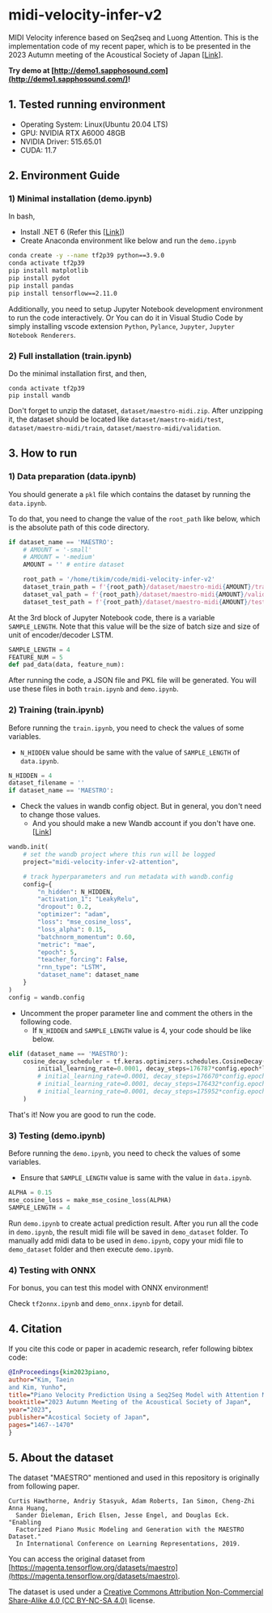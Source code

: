 # midi-velocity-infer-v2

MIDI Velocity inference based on Seq2seq and Luong Attention.
This is the implementation code of my recent paper, which is to be presented in the 2023 Autumn meeting of the Acoustical Society of Japan [[Link](https://acoustics.jp/annualmeeting/past-meetings/)].

**Try demo at [http://demo1.sapphosound.com](http://demo1.sapphosound.com/)!**

## 1. Tested running environment

- Operating System: Linux(Ubuntu 20.04 LTS)
- GPU: NVIDIA RTX A6000 48GB
- NVIDIA Driver: 515.65.01
- CUDA: 11.7

## 2. Environment Guide

### 1) Minimal installation (demo.ipynb)

In bash,

- Install .NET 6 (Refer this [[Link](https://docs.microsoft.com/ko-kr/dotnet/core/install/linux-ubuntu)])
- Create Anaconda environment like below and run the `demo.ipynb`

```bash
conda create -y --name tf2p39 python==3.9.0
conda activate tf2p39
pip install matplotlib
pip install pydot
pip install pandas
pip install tensorflow==2.11.0
```

Additionally, you need to setup Jupyter Notebook development environment to run the code interactively.
Or You can do it in Visual Studio Code by simply installing vscode extension `Python`, `Pylance`, `Jupyter`, `Jupyter Notebook Renderers`.

### 2) Full installation (train.ipynb)

Do the minimal installation first, and then,

```
conda activate tf2p39
pip install wandb
```

Don't forget to unzip the dataset, `dataset/maestro-midi.zip`. After unzipping it, the dataset should be located like `dataset/maestro-midi/test`, `dataset/maestro-midi/train`, `dataset/maestro-midi/validation`.

## 3. How to run

### 1) Data preparation (data.ipynb)

You should generate a `pkl` file which contains the dataset by running the `data.ipynb`.

To do that, you need to change the value of the `root_path` like below, which is the absolute path of this code directory.

```Python
if dataset_name == 'MAESTRO':
    # AMOUNT = '-small'
    # AMOUNT = '-medium'
    AMOUNT = '' # entire dataset

    root_path = '/home/tikim/code/midi-velocity-infer-v2'
    dataset_train_path = f'{root_path}/dataset/maestro-midi{AMOUNT}/train'
    dataset_val_path = f'{root_path}/dataset/maestro-midi{AMOUNT}/validation'
    dataset_test_path = f'{root_path}/dataset/maestro-midi{AMOUNT}/test'
```

At the 3rd block of Jupyter Notebook code, there is a variable `SAMPLE_LENGTH`. Note that this value will be the size of batch size and size of unit of encoder/decoder LSTM.

```python
SAMPLE_LENGTH = 4
FEATURE_NUM = 5
def pad_data(data, feature_num):
```

After running the code, a JSON file and PKL file will be generated. You will use these files in both `train.ipynb` and `demo.ipynb`.

### 2) Training (train.ipynb)

Before running the `train.ipynb`, you need to check the values of some variables.

* `N_HIDDEN` value should be same with the value of `SAMPLE_LENGTH` of `data.ipynb`.

```python
N_HIDDEN = 4
dataset_filename = ''
if dataset_name == 'MAESTRO':
```

* Check the values in wandb config object. But in general, you don't need to change those values.
  * And you should make a new Wandb account if you don't have one. [[Link](https://wandb.ai/)]

```python
wandb.init(
    # set the wandb project where this run will be logged
    project="midi-velocity-infer-v2-attention",

    # track hyperparameters and run metadata with wandb.config
    config={
        "n_hidden": N_HIDDEN,
        "activation_1": "LeakyRelu",
        "dropout": 0.2,
        "optimizer": "adam",
        "loss": "mse_cosine_loss",
        "loss_alpha": 0.15,
        "batchnorm_momentum": 0.60,
        "metric": "mae",
        "epoch": 5,
        "teacher_forcing": False,
        "rnn_type": "LSTM",
        "dataset_name": dataset_name
    }
)
config = wandb.config
```

* Uncomment the proper parameter line and comment the others in the following code.
  * If `N_HIDDEN` and `SAMPLE_LENGTH` value is 4, your code should be like below.

```python
elif (dataset_name == 'MAESTRO'):
    cosine_decay_scheduler = tf.keras.optimizers.schedules.CosineDecay(
        initial_learning_rate=0.0001, decay_steps=176787*config.epoch*lr_decay_alpha, alpha=0.001 # MAESTRO full len4
        # initial_learning_rate=0.0001, decay_steps=176670*config.epoch*lr_decay_alpha, alpha=0.001 # MAESTRO full len8
        # initial_learning_rate=0.0001, decay_steps=176432*config.epoch*lr_decay_alpha, alpha=0.001 # MAESTRO full len16
        # initial_learning_rate=0.0001, decay_steps=175952*config.epoch*lr_decay_alpha, alpha=0.001 # MAESTRO full len32
    )
```

That's it! Now you are good to run the code.

### 3) Testing (demo.ipynb)

Before running the `demo.ipynb`, you need to check the values of some variables.

* Ensure that `SAMPLE_LENGTH` value is same with the value in `data.ipynb`.

```python
ALPHA = 0.15
mse_cosine_loss = make_mse_cosine_loss(ALPHA)
SAMPLE_LENGTH = 4
```

Run `demo.ipynb` to create actual prediction result.
After you run all the code in `demo.ipynb`, the result midi file will be saved in `demo_dataset` folder.
To manually add midi data to be used in `demo.ipynb`, copy your midi file to `demo_dataset` folder and then execute `demo.ipynb`.

### 4) Testing with ONNX

For bonus, you can test this model with ONNX environment!

Check `tf2onnx.ipynb` and `demo_onnx.ipynb` for detail.


## 4. Citation

If you cite this code or paper in academic research, refer following bibtex code:

```bibtex
@InProceedings{kim2023piano,
author="Kim, Taein
and Kim, Yunho",
title="Piano Velocity Prediction Using a Seq2Seq Model with Attention Mechanism",
booktitle="2023 Autumn Meeting of the Acoustical Society of Japan",
year="2023",
publisher="Acostical Society of Japan",
pages="1467--1470"
}
```


## 5. About the dataset

The dataset "MAESTRO" mentioned and used in this repository is originally from following paper.

```
Curtis Hawthorne, Andriy Stasyuk, Adam Roberts, Ian Simon, Cheng-Zhi Anna Huang,
  Sander Dieleman, Erich Elsen, Jesse Engel, and Douglas Eck. "Enabling
  Factorized Piano Music Modeling and Generation with the MAESTRO Dataset."
  In International Conference on Learning Representations, 2019.
```

You can access the original dataset from [https://magenta.tensorflow.org/datasets/maestro](https://magenta.tensorflow.org/datasets/maestro).

The dataset is used under a [Creative Commons Attribution Non-Commercial Share-Alike 4.0 (CC BY-NC-SA 4.0)](https://creativecommons.org/licenses/by-nc-sa/4.0/) license.
